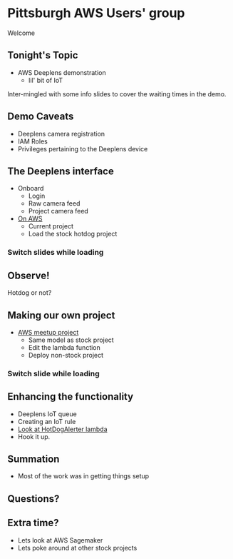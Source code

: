 # Pittsburgh AWS Users' group
Welcome



## Tonight's Topic
- AWS Deeplens demonstration <!-- .element: class="fragment" data-fragment-index="1" -->
  - lil' bit of IoT <!-- .element: class="fragment" data-fragment-index="3" -->
  
Inter-mingled with some info slides to cover the waiting times in the demo. <!-- .element: class="fragment" data-fragment-index="4" -->


## Demo Caveats

- Deeplens camera registration <!-- .element: class="fragment" data-fragment-index="1" -->
- IAM Roles <!-- .element: class="fragment" data-fragment-index="2" -->
- Privileges pertaining to the Deeplens device <!-- .element: class="fragment" data-fragment-index="3" -->



## The Deeplens interface

- Onboard
    - Login <!-- .element: class="fragment" data-fragment-index="1" -->
    - Raw camera feed <!-- .element: class="fragment" data-fragment-index="2" -->
    - Project camera feed <!-- .element: class="fragment" data-fragment-index="3" -->
- [On AWS](https://console.aws.amazon.com/deeplens/home?region=us-east-1#device-details/nathan-menge-aws-meetup-deeplens)
    - Current project <!-- .element: class="fragment" data-fragment-index="4" -->
    - Load the stock hotdog project <!-- .element: class="fragment" data-fragment-index="5" -->



### Switch slides while loading



## Observe!

Hotdog or not?



    
## Making our own project

- [AWS meetup project](https://console.aws.amazon.com/deeplens/home?region=us-east-1#project-details/nathan-menge-aws-meetup-custom-deeplens)
  - Same model as stock project
  - Edit the lambda function
  - Deploy non-stock project
  


### Switch slide while loading




## Enhancing the functionality

- Deeplens IoT queue <!-- .element: class="fragment" data-fragment-index="1" -->
- Creating an IoT rule <!-- .element: class="fragment" data-fragment-index="2" -->
- [Look at HotDogAlerter lambda](https://console.aws.amazon.com/lambda/home?region=us-east-1#/functions/hotdogAlerter?tab=graph) <!-- .element: class="fragment" data-fragment-index="3" -->
- Hook it up. <!-- .element: class="fragment" data-fragment-index="4" -->


## Summation

- Most of the work was in getting things setup


## Questions?


## Extra time?
- Lets look at AWS Sagemaker <!-- .element: class="fragment" data-fragment-index="1" -->
- Lets poke around at other stock projects <!-- .element: class="fragment" data-fragment-index="2" -->
